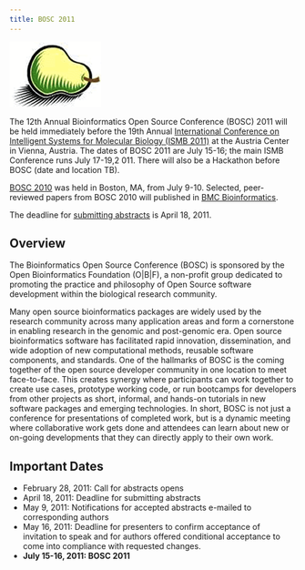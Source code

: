 ```yaml
---
title: BOSC 2011
---
```


![The Bosc Pear](Pear.png "The Bosc Pear")

The 12th Annual Bioinformatics Open Source Conference (BOSC) 2011 will
be held immediately before the 19th Annual [International Conference on
Intelligent Systems for Molecular Biology (ISMB
2011)](http://www.iscb.org/ismbeccb2011) at the Austria Center in
Vienna, Austria. The dates of BOSC 2011 are July 15-16; the main ISMB
Conference runs July 17-19,2 011. There will also be a Hackathon before
BOSC (date and location TB).

[BOSC 2010](BOSC_2010 "wikilink") was held in Boston, MA, from July
9-10. Selected, peer-reviewed papers from BOSC 2010 will published in
[BMC Bioinformatics](http://www.biomedcentral.com/bmcbioinformatics/).

The deadline for [ submitting
abstracts](BOSC_2011#Abstract_Submission_Information "wikilink") is
April 18, 2011.

Overview
--------

The Bioinformatics Open Source Conference (BOSC) is sponsored by the
Open Bioinformatics Foundation (O|B|F), a non-profit group dedicated to
promoting the practice and philosophy of Open Source software
development within the biological research community.

Many open source bioinformatics packages are widely used by the research
community across many application areas and form a cornerstone in
enabling research in the genomic and post-genomic era. Open source
bioinformatics software has facilitated rapid innovation, dissemination,
and wide adoption of new computational methods, reusable software
components, and standards. One of the hallmarks of BOSC is the coming
together of the open source developer community in one location to meet
face-to-face. This creates synergy where participants can work together
to create use cases, prototype working code, or run bootcamps for
developers from other projects as short, informal, and hands-on
tutorials in new software packages and emerging technologies. In short,
BOSC is not just a conference for presentations of completed work, but
is a dynamic meeting where collaborative work gets done and attendees
can learn about new or on-going developments that they can directly
apply to their own work.

Important Dates
---------------

-   February 28, 2011: Call for abstracts opens
-   April 18, 2011: Deadline for submitting abstracts
-   May 9, 2011: Notifications for accepted abstracts e-mailed to
    corresponding authors
-   May 16, 2011: Deadline for presenters to confirm acceptance of
    invitation to speak and for authors offered conditional acceptance
    to come into compliance with requested changes.
-   **July 15-16, 2011: BOSC 2011**


